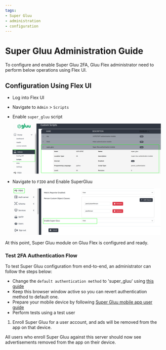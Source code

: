 ```yaml
---
tags:
- Super Gluu
- administration
- configuration
---
```


# Super Gluu Administration Guide

To configure and enable Super Gluu 2FA, Gluu Flex administrator need to perform below operations using Flex UI. 

## Configuration Using Flex UI

 - Log into Flex UI
 - Navigate to `Admin` > `Scripts`
 - Enable `super_gluu` script 
 
   ![image](../../assets/supergluu/admin-guide/Flex_UI_SuperGluu_script.png)

 - Navigate to `FIDO` and Enable SuperGluu
 
   ![image](../../assets/supergluu/admin-guide/Flex_Super_Gluu_2.png)

At this point, Super Gluu module on Gluu Flex is configured and ready. 

### Test 2FA Authentication Flow

To test Super Gluu configuration from end-to-end, an administrator can follow the steps below: 

 - Change the `default authentication method` to 'super_gluu' using [this guide](https://docs.jans.io/v1.0.14/admin/config-guide/jans-cli/cli-default-authentication-method/)
 - Keep this browser window active so you can revert authentication method to default one.
 - Prepare your mobile device by following [Super Gluu mobile app user guide](https://github.com/GluuFederation/flex/blob/docs-sg-changes/docs/supergluu/user-guide/index.md)
 - Perform tests using a test user 

1. Enroll Super Gluu for a user account, and ads will be removed from the app on that device. 

All users who enroll Super Gluu against this server should now see advertisements removed from the app on their device. 
